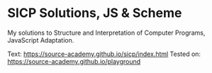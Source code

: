 # SICP Solutions, JS & Scheme
My solutions to Structure and Interpretation of Computer Programs, JavaScript Adaptation. 

Text: https://source-academy.github.io/sicp/index.html
Tested on: https://source-academy.github.io/playground
